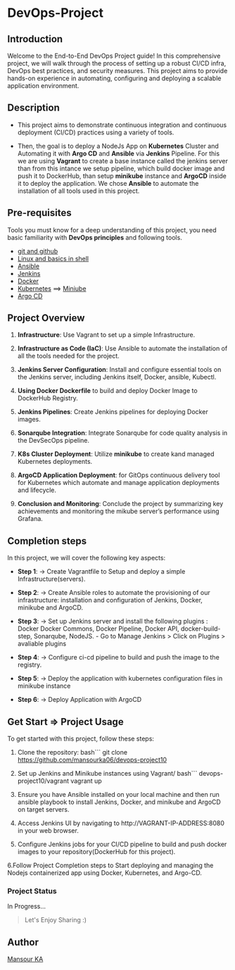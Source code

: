 # DevOps-Project

## Introduction
Welcome to the End-to-End DevOps Project guide! In this comprehensive project, we will walk through the process of setting up a robust CI/CD infra, DevOps best practices, and security measures. This project aims to provide hands-on experience in automating, configuring and deploying a scalable application environment.

## Description
- This project aims to demonstrate continuous integration and continuous deployment (CI/CD) practices using a variety of tools.

- Then, the goal is to deploy a NodeJs App on **Kubernetes** Cluster and Automating it with **Argo CD** and **Ansible** via **Jenkins** Pipeline.
For this we are using **Vagrant** to create a base instance called the jenkins server than from this intance we setup pipeline, which build docker image and push it to DockerHub, than setup **minikube** instance and **ArgoCD** inside it to deploy the application. We chose **Ansible** to automate the installation of all tools used in this project.

## Pre-requisites
Tools you must know for a deep understanding of this project, you need basic familiarity with **DevOps principles** and following tools.

- [git and github](https://www.freecodecamp.org/news/git-and-github-for-beginners/)
- [Linux and basics in shell](https://www.geeksforgeeks.org/introduction-linux-shell-shell-scripting/)
- [Ansible](https://docs.ansible.com/ansible/latest/)
- [Jenkins](https://www.jenkins.io/doc/)
- [Docker](https://docs.docker.com/)
- [Kubernetes](https://kubernetes.io/docs/home/) ==> [Miniube](https://minikube.sigs.k8s.io/docs/start/)
- [Argo CD](https://argo-cd.readthedocs.io/en/stable/)

## Project Overview

1. **Infrastructure**: Use Vagrant to set up a simple Infrastructure.

2. **Infrastructure as Code (IaC)**: Use Ansible to automate the installation of all the tools needed for the project.

3. **Jenkins Server Configuration**: Install and configure essential tools on the Jenkins server, including Jenkins itself, Docker, ansible, Kubectl.

4.  **Using Docker Dockerfile** to build and deploy Docker Image to DockerHub Registry.
   
5. **Jenkins Pipelines**: Create Jenkins pipelines for deploying Docker images.

6. **Sonarqube Integration**: Integrate Sonarqube for code quality analysis in the DevSecOps pipeline.

7. **K8s Cluster Deployment**: Utilize **minikube** to create kand managed Kubernetes deployments.

8. **ArgoCD Application Deployment**: for GitOps continuous delivery tool for Kubernetes which automate and manage application deployments and lifecycle.

9. **Conclusion and Monitoring**: Conclude the project by summarizing key achievements and monitoring the mikube server’s performance using Grafana.


## Completion steps 
In this project, we will cover the following key aspects:

- **Step 1**: → Create Vagrantfile to Setup and deploy a simple Infrastructure(servers). 

- **Step 2**: → Create Ansible roles to automate the provisioning of our infrastructure: installation and configuration of Jenkins, Docker, minikube and ArgoCD.

- **Step 3**: → Set up Jenkins server and install the following plugins : Docker Docker Commons, Docker Pipeline, Docker API, docker-build-step, Sonarqube, NodeJS.
              - Go to Manage Jenkins > Click on Plugins > avaliable plugins

- **Step 4**: → Configure ci-cd pipeline to build and push the image to the registry.

- **Step 5**: → Deploy the application with kubernetes configuration files in minikube instance

- **Step 6**: → Deploy Application with ArgoCD 

## Get Start => Project Usage
To get started with this project, follow these steps:

1. Clone the repository:
bash```
git clone https://github.com/mansourka06/devops-project10

2. Set up Jenkins and Minikube instances using Vagrant/
bash```
devops-project10/vagrant
vagrant up

3.  Ensure you have Ansible installed on your local machine and then run ansible playbook to install Jenkins, Docker, and minikube and ArgoCD on target servers.

4. Access Jenkins UI by navigating to http://VAGRANT-IP-ADDRESS:8080 in your web browser.

5. Configure Jenkins jobs for your CI/CD pipeline to build and push docker images to your repository(DockerHub for this project).

6.Follow Project Completion steps to Start deploying and managing the Nodejs containerized app using Docker, Kubernetes, and Argo-CD.

### Project Status
In Progress...
 

> Let's Enjoy Sharing :)  


## Author
[Mansour KA](https://github.com/mansourka06)

